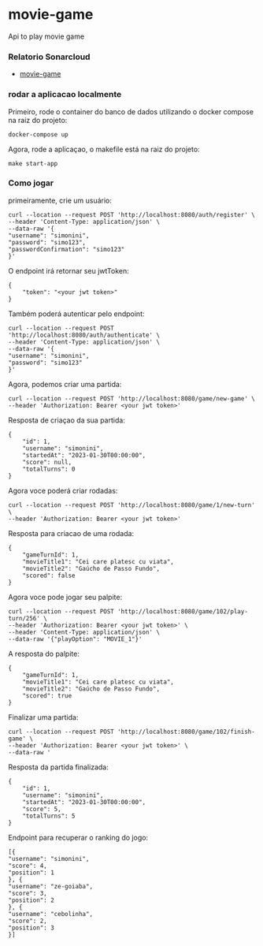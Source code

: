 # movie-game

Api to play movie game

### Relatorio Sonarcloud

* [movie-game](https://sonarcloud.io/summary/overall?id=lcssimonini_movie-game)

### rodar a aplicacao localmente

Primeiro, rode o container do banco de dados utilizando o docker compose na raiz do projeto:

    docker-compose up

Agora, rode a aplicaçao, o makefile está na raiz do projeto:

    make start-app

### Como jogar

primeiramente, crie um usuário:


    curl --location --request POST 'http://localhost:8080/auth/register' \
    --header 'Content-Type: application/json' \
    --data-raw '{
    "username": "simonini",
    "password": "simo123",
    "passwordConfirmation": "simo123"
    }'

O endpoint irá retornar seu jwtToken:

    {
        "token": "<your jwt token>"
    }

Também poderá autenticar pelo endpoint:

    curl --location --request POST 'http://localhost:8080/auth/authenticate' \
    --header 'Content-Type: application/json' \
    --data-raw '{
    "username": "simonini",
    "password": "simo123"
    }'

Agora, podemos criar uma partida:

    curl --location --request POST 'http://localhost:8080/game/new-game' \
    --header 'Authorization: Bearer <your jwt token>'

Resposta de criaçao da sua partida:

    {
        "id": 1,
        "username": "simonini",
        "startedAt": "2023-01-30T00:00:00",
        "score": null,
        "totalTurns": 0
    }

Agora voce poderá criar rodadas:

    curl --location --request POST 'http://localhost:8080/game/1/new-turn' \
    --header 'Authorization: Bearer <your jwt token>'

Resposta para criacao de uma rodada:

    {
        "gameTurnId": 1,
        "movieTitle1": "Cei care platesc cu viata",
        "movieTitle2": "Gaúcho de Passo Fundo",
        "scored": false
    }

Agora voce pode jogar seu palpite:

    curl --location --request POST 'http://localhost:8080/game/102/play-turn/256' \
    --header 'Authorization: Bearer <your jwt token>' \
    --header 'Content-Type: application/json' \
    --data-raw '{"playOption": "MOVIE_1"}'

A resposta do palpite:

    {
        "gameTurnId": 1,
        "movieTitle1": "Cei care platesc cu viata",
        "movieTitle2": "Gaúcho de Passo Fundo",
        "scored": true
    }

Finalizar uma partida:

    curl --location --request POST 'http://localhost:8080/game/102/finish-game' \
    --header 'Authorization: Bearer <your jwt token>' \
    --data-raw '

Resposta da partida finalizada:

    {
        "id": 1,
        "username": "simonini",
        "startedAt": "2023-01-30T00:00:00",
        "score": 5,
        "totalTurns": 5
    }

Endpoint para recuperar o ranking do jogo:

    [{
    "username": "simonini",
    "score": 4,
    "position": 1
    }, {
    "username": "ze-goiaba",
    "score": 3,
    "position": 2
    }, {
    "username": "cebolinha",
    "score": 2,
    "position": 3
    }]